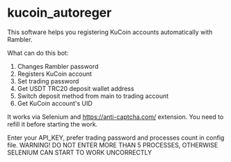 # kucoin_autoreger

This software helps you registering KuCoin accounts automatically with Rambler.

What can do this bot:
1) Changes Rambler password
2) Registers KuCoin account
3) Set trading password
4) Get USDT TRC20 deposit wallet address
5) Switch deposit method from main to trading account
6) Get KuCoin account's UID

It works via Selenium and https://anti-captcha.com/ extension. You need to refill it before starting the work. 

Enter your API_KEY, prefer trading password and processes count in config file.
WARNING! DO NOT ENTER MORE THAN 5 PROCESSES, OTHERWISE SELENIUM CAN START TO WORK UNCORRECTLY

